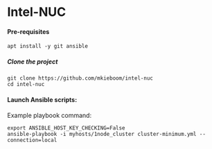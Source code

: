 # Intel-NUC

#### Pre-requisites
```
apt install -y git ansible
```

##### Clone the project
```
git clone https://github.com/mkieboom/intel-nuc
cd intel-nuc
```

#### Launch Ansible scripts:
Example playbook command:
```
export ANSIBLE_HOST_KEY_CHECKING=False
ansible-playbook -i myhosts/1node_cluster cluster-minimum.yml --connection=local
```
